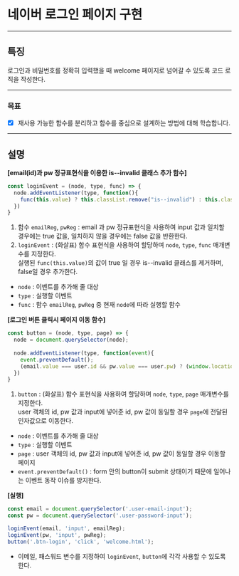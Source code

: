 # 네이버 로그인 페이지 구현   
   
---   
## 특징
로그인과 비밀번호를 정확히 입력했을 때 welcome 페이지로 넘어갈 수 있도록 코드 로직을 작성한다.
   
   
---
### 목표
- [x] 재사용 가능한 함수를 분리하고 함수를 중심으로 설계하는 방법에 대해 학습합니다.   
   

---   
## 설명
**[email(id)과 pw 정규표현식을 이용한 is--invalid 클래스 추가 함수]**
```javascript
const loginEvent = (node, type, func) => {
  node.addEventListener(type, function(){
    func(this.value) ? this.classList.remove("is--invalid") : this.classList.add("is--invalid");
  })
}
```
1. 함수 `emailReg`, `pwReg`
: email 과 pw 정규표현식을 사용하여 input 값과 일치할 경우에는 true 값을, 일치하지 않을 경우에는 false 값을 반환한다.
2. `loginEvent`
: (화살표) 함수 표현식을 사용하여 할당하며 `node`, `type`, `func` 매개변수를 지정한다.   
실행된 `func(this.value)`의 값이 true 일 경우 is--invalid 클래스를 제거하며, false일 경우 추가한다.
  - `node` : 이벤트를 추가해 줄 대상
  - `type` : 실행할 이벤트
  - `func` : 함수 `emailReg`, `pwReg` 중 현재 `node`에 따라 실행할 함수   
   
**[로그인 버튼 클릭시 페이지 이동 함수]**
```javascript
const button = (node, type, page) => {
  node = document.querySelector(node);
  
  node.addEventListener(type, function(event){
    event.preventDefault();
    (email.value === user.id && pw.value === user.pw) ? (window.location.href = page) : alert ("로그인 정보를 다시 확인해주세요");
  })
}
```
1. `button`
: (화살표) 함수 표현식을 사용하여 할당하며 `node`, `type`, `page` 매개변수를 지정한다.   
user 객체의 id, pw 값과 input에 넣어준 id, pw 값이 동일할 경우 `page`에 전달된 인자값으로 이동한다.
  - `node` : 이벤트를 추가해 줄 대상
  - `type` : 실행할 이벤트
  - `page` : user 객체의 id, pw 값과 input에 넣어준 id, pw 값이 동일할 경우 이동할 페이지  
  - `event.preventDefault()` : form 안의 button이 submit 상태이기 때문에 일어나는 이벤트 동작 이슈를 방지한다.   
   
**[실행]** 
```javascript
const email = document.querySelector('.user-email-input');
const pw = document.querySelector('.user-password-input');

loginEvent(email, 'input', emailReg);
loginEvent(pw, 'input', pwReg);
button('.btn-login', 'click', 'welcome.html');
``` 
- 이메일, 패스워드 변수를 지정하여 `loginEvent`, `button`에 각각 사용할 수 있도록 한다.